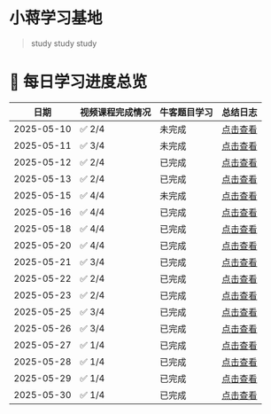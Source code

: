 # 小蒋学习基地

> study study study

# 🎯 每日学习进度总览

| 日期         | 视频课程完成情况 | 牛客题目学习 | 总结日志                       |
|------------|------------------|--------------|----------------------------|
| 2025-05-10 | ✅ 2/4           | 未完成    | [点击查看](logs/2025-05-10.md) |
| 2025-05-11 | ✅ 3/4           | 未完成    | [点击查看](logs/2025-05-11.md) |
| 2025-05-12 | ✅ 2/4           | 已完成    | [点击查看](logs/2025-05-12.md) |
| 2025-05-13 | ✅ 2/4           | 已完成    | [点击查看](logs/2025-05-13.md) |
| 2025-05-15 | ✅ 4/4           | 未完成    | [点击查看](logs/2025-05-15.md) |
| 2025-05-16 | ✅ 4/4           | 已完成    | [点击查看](logs/2025-05-16.md) |
| 2025-05-18 | ✅ 4/4           | 已完成    | [点击查看](logs/2025-05-18.md) |
| 2025-05-20 | ✅ 4/4           | 已完成    | [点击查看](logs/2025-05-20.md) |
| 2025-05-21 | ✅ 3/4           | 已完成    | [点击查看](logs/2025-05-21.md) |
| 2025-05-22 | ✅ 2/4           | 已完成    | [点击查看](logs/2025-05-22.md) |
| 2025-05-23 | ✅ 2/4           | 已完成    | [点击查看](logs/2025-05-23.md) |
| 2025-05-25 | ✅ 3/4           | 已完成    | [点击查看](logs/2025-05-25.md) |
| 2025-05-26 | ✅ 3/4           | 已完成    | [点击查看](logs/2025-05-26.md) |
| 2025-05-27 | ✅ 1/4           | 已完成    | [点击查看](logs/2025-05-27.md) |
| 2025-05-28 | ✅ 1/4           | 已完成    | [点击查看](logs/2025-05-28.md) |
| 2025-05-29 | ✅ 1/4           | 已完成    | [点击查看](logs/2025-05-29.md) |
| 2025-05-30 | ✅ 1/4           | 已完成    | [点击查看](logs/2025-05-30.md) |